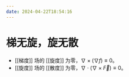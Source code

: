```yaml
---
date: 2024-04-22T18:54:16
---
```


# 梯无旋，旋无散

- [[梯度]] 场的 [[旋度]] 为零，$\nabla \times (\nabla f) \equiv 0$。
- [[旋度]] 场的 [[散度]] 为零，$\nabla \cdot (\nabla \times \vec{F}) \equiv 0$。

